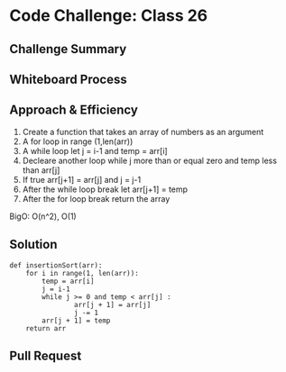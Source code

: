 # Code Challenge: Class 26

## Challenge Summary

<!-- Description of the challenge -->

## Whiteboard Process

<!-- Embedded whiteboard image -->

## Approach & Efficiency

1. Create a function that takes an array of numbers as an argument
2. A for loop in range (1,len(arr))
3. A while loop let j = i-1 and temp = arr[i]
4. Decleare another loop while j more than or equal zero and temp less than arr[j]
5. If true arr[j+1] = arr[j] and j = j-1
6. After the while loop break let arr[j+1] = temp
7. After the for loop break return the array

BigO: O(n^2), O(1)

## Solution

```
def insertionSort(arr):
    for i in range(1, len(arr)):
        temp = arr[i]
        j = i-1
        while j >= 0 and temp < arr[j] :
                arr[j + 1] = arr[j]
                j -= 1
        arr[j + 1] = temp
    return arr
```

## Pull Request
